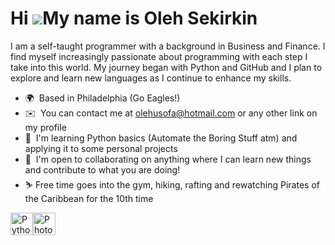 Hi ![](https://user-images.githubusercontent.com/18350557/176309783-0785949b-9127-417c-8b55-ab5a4333674e.gif)My name is Oleh Sekirkin
=====================================================================================================================================

I am a self-taught programmer with a background in Business and Finance. I find myself increasingly passionate about programming with each step I take into this world. My journey began with Python and GitHub and I plan to explore and learn new languages as I continue to enhance my skills.

*   🌍  Based in Philadelphia (Go Eagles!)
*   ✉️  You can contact me at [olehusofa@hotmail.com](mailto:olehusofa@hotmail.com) or any other link on my profile
*   🧠  I'm learning Python basics (Automate the Boring Stuff atm) and applying it to some personal projects
*   🤝  I'm open to collaborating on anything where I can learn new things and contribute to what you are doing!
*   ⛷️  Free time goes into the gym, hiking, rafting and rewatching Pirates of the Caribbean for the 10th time
<p align="left">
<a href="https://www.python.org/" target="_blank" rel="noreferrer"><img src="https://raw.githubusercontent.com/danielcranney/readme-generator/main/public/icons/skills/python-colored.svg" width="36" height="36" alt="Python" /></a><a href="https://www.adobe.com/uk/products/photoshop.html" target="_blank" rel="noreferrer"><img src="https://raw.githubusercontent.com/danielcranney/readme-generator/main/public/icons/skills/photoshop-colored.svg" width="36" height="36" alt="Photoshop" /></a>
                    </p>
                    
